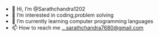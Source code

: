 - 👋 Hi, I’m @Sarathchandra1202
- 👀 I’m interested in coding,problem solving
- 🌱 I’m currently learning computer programming languages
- 📫 How to reach me ...sarathchandra7680@gmail.com

<!---
Sarathchandra1202/Sarathchandra1202 is a ✨ special ✨ repository because its `README.md` (this file) appears on your GitHub profile.
You can click the Preview link to take a look at your changes.
--->
